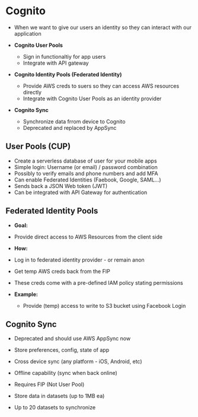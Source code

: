 # Cognito

- When we want to give our users an identity so they can interact with our application

- **Cognito User Pools**
  - Sign in functionaltiy for app users
  - Integrate with API gateway

- **Cognito Identity Pools (Federated Identity)**
  - Provide AWS creds to suers so they can access AWS resources directly
  - Integrate with Cognito User Pools as an identity provider

- **Cognito Sync**
  - Synchronize data frrom device to Cognito
  - Deprecated and replaced by AppSync

## User Pools (CUP)

- Create a serverless database of user for your mobile apps
- Simple login: Username (or email) / password combination
- Possibly to verify emails and phone numbers and add MFA
- Can enable Federated Identities (Faebook, Google, SAML...)
- Sends back a JSON Web token (JWT)
- Can be integrated with API Gateway for authentication

## Federated Identity Pools

- **Goal:**
 - Provide direct access to AWS Resources from the client side

- **How:**
 - Log in to federated identity provider - or remain anon
  - Get temp AWS creds back from the FIP
  - These creds come with a pre-defined IAM policy stating permissions

- **Example:**
  - Provide (temp) access to write to S3 bucket using Facebook Login

## Cognito Sync

- Deprecated and should use AWS AppSync now

- Store preferences, config, state of app
- Cross device sync (any platform - iOS, Android, etc)
- Offline capability (sync when back online)
- Requires FIP (Not User Pool)
- Store data in datasets (up to 1MB ea)
- Up to 20 datasets to synchronize